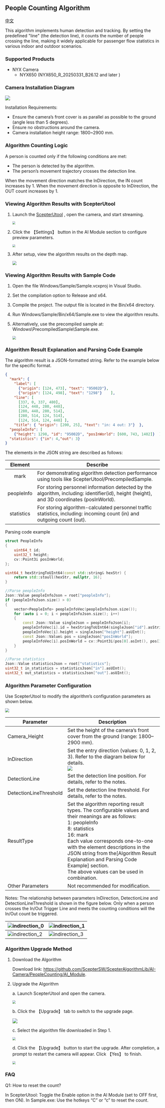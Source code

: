 ## People Counting Algorithm

[中文](README.zh-CN.md)

This algorithm implements human detection and tracking. By setting the predefined "line" (the detection line), it counts the number of people crossing the line, making it widely applicable for passenger flow statistics in various indoor and outdoor scenarios.

### Supported Products

- NYX Camera
  - NYX650 (NYX650_R_20250331_B26.12  and later )

### Camera Installation Diagram

![](assets/installation.png)

Installation Requirements:

- Ensure the camera’s front cover is as parallel as possible to the ground (angle less than 5 degrees).
- Ensure no obstructions around the camera.
- Camera installation height range: 1800~2900 mm.

### Algorithm Counting Logic

A person is counted only if the following conditions are met:

- The person is detected by the algorithm.
- The person’s movement trajectory crosses the detection line.

When the movement direction matches the InDirection, the IN count increases by 1.
When the movement direction is opposite to InDirection, the OUT count increases by 1.

### Viewing Algorithm Results with ScepterUtool

1. Launch the [ScepterUtool](https://sourceforge.net/projects/scepterguitool/files/TMP/) , open the camera, and start streaming.
   
   <img src="assets/scan_2.png" style="zoom:60%;" />

1. Click the 【Settings】 button in the AI Module section to configure preview parameters.
   
   <img src="assets/settings.png" style="zoom:60%;" />

1. After setup, view the algorithm results on the depth map.
   
   <img src="assets/preview.png" style="zoom:80%;" />

### Viewing Algorithm Results with Sample Code

1. Open the file Windows/Sample/Sample.vcxproj in Visual Studio.

2. Set the compilation option to Release and x64.

3. Compile the project. The output file is located in the Bin/x64 directory.

4. Run Windows/Sample/Bin/x64/Sample.exe to view the algorithm results.

5. Alternatively, use the precompiled sample at: Windows\PrecompiledSample\Sample.exe.

   <img src="assets/sample.png" style="zoom:67%;" />

### Algorithm Result Explanation and Parsing Code Example

The algorithm result is a JSON-formatted string. Refer to the example below for the specific format.

```json
{
  "mark": {
    "label": [
      {"origin": [124, 473], "text": "95002D"},
      {"origin": [124, 498], "text": "1298"}    ],
    "line": [
      [337, 0, 337, 480],
      [124, 448, 280, 448],
      [280, 448, 280, 514],
      [280, 514, 124, 514],
      [124, 514, 124, 448] ],
    "title": { "origin": [200, 25], "text": "in: 4 out: 3"}  },
  "peopleInfo": [
    {"height": 1298, "id": "95002D", "posInWorld": [600, 743, 1402]}  ],
  "statistics": {"in": 4,"out": 3}
}
```


The elements in the JSON string are described as follows:

|  Element   | Describe                                                     |
| :--------: | ------------------------------------------------------------ |
|    mark    | For demonstrating algorithm detection performance using tools like ScepterUtool/PrecompiledSample. |
| peopleInfo | For storing personnel information detected by the algorithm, including: identifier(id), height (height), and 3D coordinates (posInWorld). |
| statistics | For storing algorithm-calculated personnel traffic statistics, including: incoming count (in) and outgoing count (out). |

Parsing code example

```c++
struct PeopleInfo
{
    uint64_t id;
    uint32_t height;
    cv::Point3i posInWorld;
};

uint64_t hexStringToUInt64(const std::string& hexStr) {
    return std::stoull(hexStr, nullptr, 16);
}

//Parse peopleInfo
Json::Value peopleInfoJson = root["peopleInfo"];
if (peopleInfoJson.size() > 0)
{
    vector<PeopleInfo> peopleInfoVec(peopleInfoJson.size());
    for (auto i = 0; i < peopleInfoJson.size(); i++)
    {
        const Json::Value singleJson = peopleInfoJson[i];
        peopleInfoVec[i].id = hexStringToUInt64(singleJson["id"].asString());
        peopleInfoVec[i].height = singleJson["height"].asUInt();
        const Json::Value& pos = singleJson["posInWorld"];
        peopleInfoVec[i].posInWorld = cv::Point3i(pos[0].asInt(), pos[1].asInt(), pos[2].asInt());
    }
}

//Parse statistics
Json::Value statisticsJson = root["statistics"];
uint32_t in_statistics = statisticsJson["in"].asUInt();
uint32_t out_statistics = statisticsJson["out"].asUInt();
```

### Algorithm Parameter Configuration

Use ScepterUtool to modify the algorithm’s configuration parameters as shown below.

<img src="assets/alg_params.png" style="zoom:80%;" />

| Parameter              | Description                                                  |
| ---------------------- | ------------------------------------------------------------ |
| Camera_Height          | Set the height of the camera’s front cover from the ground (range: 1800–2900 mm). |
| InDirection            | Set the entry direction (values: 0, 1, 2, 3). Refer to the diagram below for details.<br>![](assets/indirection.png) |
| DetectionLine          | Set the detection line position. For details, refer to the notes. |
| DetectionLineThreshold | Set the detection line threshold. For details, refer to the notes. |
| ResultType             | Set the algorithm reporting result types. The configurable values and their meanings are as follows:<br />1: peopleInfo<br />8: statistics<br />16: mark<br />Each value corresponds one-to-one with the element descriptions in the JSON string from the[Algorithm Result Explanation and Parsing Code Example] section.<br />The above values can be used in combination. |
| Other Parameters       | Not recommended for modification.                            |

Notes:
The relationship between parameters InDirection, DetectionLine and DetectionLineThreshold is shown in the figure below.
Only when a person crosses the In/Out Trigger Line and meets the counting conditions will the In/Out count be triggered.

| ![indirection_0](assets/indirection_0.png) | ![indirection_1](assets/indirection_1.png) |
| ------------------------------------------ | ------------------------------------------ |
| ![indirection_2](assets/indirection_2.png) | ![indirection_3](assets/indirection_3.png) |
### Algorithm Upgrade Method

1. Download the Algorithm

   Download link: https://github.com/ScepterSW/ScepterAlgorithmLib/AI-Camera/PeopleCounting/AI_Module.

2. Upgrade the Algorithm

   a. Launch ScepterUtool and open the camera.

   <img src="assets/scan.png" style="zoom:65%;" />

   b. Click the 【Upgrade】 tab to switch to the upgrade page.

   ![](assets/upgrade.png)

   c. Select the algorithm file downloaded in Step 1.

   <img src="assets/upgrade_open.png" style="zoom:65%;" />

   d. Click the 【Upgrade】 button to start the upgrade. After completion, a prompt to restart the camera will appear. Click 【Yes】 to finish.

   <img src="assets/upgrade_done.png" style="zoom:65%;"/>

### FAQ

Q1: How to reset the count?

In ScepterUtool: Toggle the Enable option in the AI Module (set to OFF first, then ON).
In Sample.exe: Use the hotkeys “C” or “c” to reset the count.
